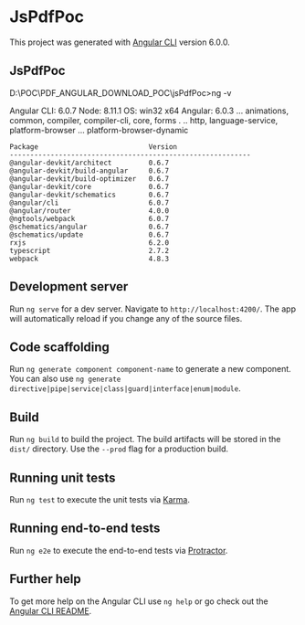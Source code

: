 # JsPdfPoc

This project was generated with [Angular CLI](https://github.com/angular/angular-cli) version 6.0.0.

## JsPdfPoc
D:\POC\PDF_ANGULAR_DOWNLOAD_POC\jsPdfPoc>ng -v

  Angular CLI: 6.0.7
  Node: 8.11.1
  OS: win32 x64
  Angular: 6.0.3
  ... animations, common, compiler, compiler-cli, core, forms
  . .. http, language-service, platform-browser
  ... platform-browser-dynamic

    Package                           Version
    -----------------------------------------------------------
    @angular-devkit/architect         0.6.7
    @angular-devkit/build-angular     0.6.7
    @angular-devkit/build-optimizer   0.6.7
    @angular-devkit/core              0.6.7
    @angular-devkit/schematics        0.6.7
    @angular/cli                      6.0.7
    @angular/router                   4.0.0
    @ngtools/webpack                  6.0.7
    @schematics/angular               0.6.7
    @schematics/update                0.6.7
    rxjs                              6.2.0
    typescript                        2.7.2
    webpack                           4.8.3



## Development server

Run `ng serve` for a dev server. Navigate to `http://localhost:4200/`. The app will automatically reload if you change any of the source files.

## Code scaffolding

Run `ng generate component component-name` to generate a new component. You can also use `ng generate directive|pipe|service|class|guard|interface|enum|module`.

## Build

Run `ng build` to build the project. The build artifacts will be stored in the `dist/` directory. Use the `--prod` flag for a production build.

## Running unit tests

Run `ng test` to execute the unit tests via [Karma](https://karma-runner.github.io).

## Running end-to-end tests

Run `ng e2e` to execute the end-to-end tests via [Protractor](http://www.protractortest.org/).

## Further help

To get more help on the Angular CLI use `ng help` or go check out the [Angular CLI README](https://github.com/angular/angular-cli/blob/master/README.md).

